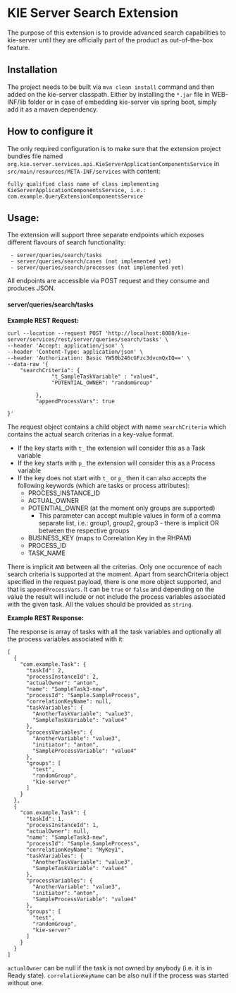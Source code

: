 KIE Server Search Extension
============================
The purpose of this extension is to provide advanced search capabilities to kie-server until they are officially part of the product as out-of-the-box feature.



Installation
------------------------------

The project needs to be built via `mvn clean install` command and then added on the kie-server classpath. Either by installing the `*.jar` file in WEB-INF/lib folder or in case of embedding kie-server via spring boot, simply add it as a maven dependency.


How to configure it
------------------------------
The only required configuration is to make sure that the extension project bundles file named `org.kie.server.services.api.KieServerApplicationComponentsService` in `src/main/resources/META-INF/services` with content:

```
fully qualified class name of class implementing KieServerApplicationComponentsService, i.e.:
com.example.QueryExtensionComponentsService
```

Usage:
------------------------------
The extension will support three separate endpoints which exposes different flavours of search functionality:
```
 - server/queries/search/tasks
 - server/queries/search/cases (not implemented yet)
 - server/queries/search/processes (not implemented yet)
 ```

 All endpoints are accessible via POST request and they consume and produces JSON.


####  server/queries/search/tasks

**Example REST Request:**

```
curl --location --request POST 'http://localhost:8080/kie-server/services/rest/server/queries/search/tasks' \
--header 'Accept: application/json' \
--header 'Content-Type: application/json' \
--header 'Authorization: Basic YW50b246cGFzc3dvcmQxIQ==' \
--data-raw '{
    "searchCriteria": {
              "t_SampleTaskVariable" : "value4",
              "POTENTIAL_OWNER": "randomGroup"
              
         },
         "appendProcessVars": true
        
}'

```

The request object contains a child object with name `searchCriteria` which contains the actual search criterias in a key-value format.

 - If the key starts with `t_` the extension will consider this as a Task variable
 - If the key starts with `p_` the extension will consider this as a Process variable
 - If the key does not start with `t_` or `p_` then it can also accepts the following keywords (which are tasks or process attributes):
   - PROCESS_INSTANCE_ID
   - ACTUAL_OWNER
   - POTENTIAL_OWNER (at the moment only groups are supported)
     - This parameter can accept multiple values in form of a comma separate list, i.e.: group1, group2, group3 - there is implicit OR between the respective groups
   - BUSINESS_KEY (maps to Correlation Key in the RHPAM)
   - PROCESS_ID
   - TASK_NAME

There is implicit `AND` between all the criterias. Only one occurence of each search criteria is supported at the moment.
Apart from searchCriteria object specified in the request payload, there is one more object supported, and that is `appendProcessVars`. It can be `true` or `false` and depending on the value the result will include or not include the process variables associated with the given task. All the values should be provided as `string`.

**Example REST Response:**

The response is array of tasks with all the task variables and optionally all the process variables associated with it:
```
[
  {
    "com.example.Task": {
      "taskId": 2,
      "processInstanceId": 2,
      "actualOwner": "anton",
      "name": "SampleTask3-new",
      "processId": "Sample.SampleProcess",
      "correlationKeyName": null,
      "taskVariables": {
        "AnotherTaskVariable": "value3",
        "SampleTaskVariable": "value4"
      },
      "processVariables": {
        "AnotherVariable": "value3",
        "initiator": "anton",
        "SampleProcessVariable": "value4"
      },
      "groups": [
        "test",
        "randomGroup",
        "kie-server"
      ]
    }
  },
  {
    "com.example.Task": {
      "taskId": 1,
      "processInstanceId": 1,
      "actualOwner": null,
      "name": "SampleTask3-new",
      "processId": "Sample.SampleProcess",
      "correlationKeyName": "MyKey1",
      "taskVariables": {
        "AnotherTaskVariable": "value3",
        "SampleTaskVariable": "value4"
      },
      "processVariables": {
        "AnotherVariable": "value3",
        "initiator": "anton",
        "SampleProcessVariable": "value4"
      },
      "groups": [
        "test",
        "randomGroup",
        "kie-server"
      ]
    }
  }
]
```

`actualOwner` can be null if the task is not owned by anybody (i.e. it is in Ready state).
`correlationKeyName` can be also null if the process was started without one.





